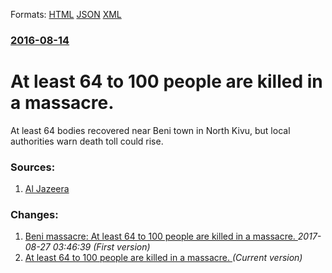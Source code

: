 
Formats: [HTML](/news/2016/08/14/at-least-64-to-100-people-are-killed-in-a-massacre.html)  [JSON](/news/2016/08/14/at-least-64-to-100-people-are-killed-in-a-massacre.json)  [XML](/news/2016/08/14/at-least-64-to-100-people-are-killed-in-a-massacre.xml)  

### [2016-08-14](/news/2016/08/14/index.md)

# At least 64 to 100 people are killed in a massacre. 

At least 64 bodies recovered near Beni town in North Kivu, but local authorities warn death toll could rise.


### Sources:

1. [Al Jazeera](http://www.aljazeera.com/news/2016/08/scores-hacked-death-machete-attack-dr-congo-160814133550565.html)

### Changes:

1. [Beni massacre: At least 64 to 100 people are killed in a massacre. ](/news/2016/08/14/beni-massacre-at-least-64-to-100-people-are-killed-in-a-massacre.md) _2017-08-27 03:46:39 (First version)_
1. [At least 64 to 100 people are killed in a massacre. ](/news/2016/08/14/at-least-64-to-100-people-are-killed-in-a-massacre.md) _(Current version)_
